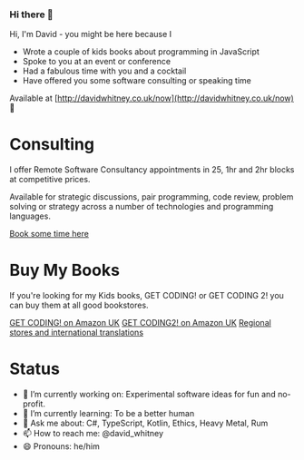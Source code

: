 ### Hi there 👋

Hi, I'm David - you might be here because I

- Wrote a couple of kids books about programming in JavaScript
- Spoke to you at an event or conference
- Had a fabulous time with you and a cocktail
- Have offered you some software consulting or speaking time

Available at [http://davidwhitney.co.uk/now](http://davidwhitney.co.uk/now) 🖤

# Consulting

I offer Remote Software Consultancy appointments in 25, 1hr and 2hr blocks at competitive prices.

Available for strategic discussions, pair programming, code review, problem solving or strategy across a number of technologies and programming languages.

[Book some time here](https://app.acuityscheduling.com/schedule.php?owner=19283006#)

# Buy My Books

If you're looking for my Kids books, GET CODING! or GET CODING 2! you can buy them at all good bookstores.

[GET CODING! on Amazon UK](https://www.amazon.co.uk/gp/product/B07MWDVNXM/ref=as_li_tl?ie=UTF8&camp=1634&creative=6738&creativeASIN=B07MWDVNXM&linkCode=as2&tag=davidwhitney-21&linkId=3914f98660782dea0ffc5a659cabccbb)
[GET CODING2! on Amazon UK](https://www.amazon.co.uk/gp/product/1406382493/ref=as_li_tl?ie=UTF8&camp=1634&creative=6738&creativeASIN=1406382493&linkCode=as2&tag=davidwhitney-21&linkId=459afab7b335ec15c613a74e9db27fe2)
[Regional stores and international translations](http://www.davidwhitney.co.uk/Books)

# Status

- 🔭 I’m currently working on: Experimental software ideas for fun and no-profit.
- 🌱 I’m currently learning: To be a better human
- 💬 Ask me about: C#, TypeScript, Kotlin, Ethics, Heavy Metal, Rum
- 📫 How to reach me: @david_whitney
- 😄 Pronouns: he/him
